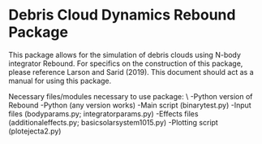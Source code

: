 # Debris Cloud Dynamics Rebound Package

This package allows for the simulation of debris clouds using N-body integrator Rebound. For specifics on the construction of this package, please reference Larson and Sarid (2019). This document should act as a manual for using this package. 

Necessary files/modules necessary to use package: \\
  -Python version of Rebound
  -Python (any version works)
  -Main script (binarytest.py)
  -Input files (bodyparams.py; integratorparams.py)
  -Effects files (additionaleffects.py; basicsolarsystem1015.py)
  -Plotting script (plotejecta2.py)
 
